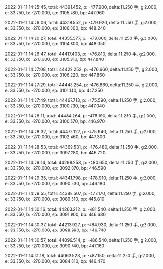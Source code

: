 2022-01-11 14:25:45, total: 44391.452, p: -477.900, delta:11.250 手, g:2.000, e: 33.750, b: -270.000, ep: 3105.780, bp: 447.960

2022-01-11 14:26:06, total: 44318.552, p: -479.920, delta:11.250 手, g:2.000, e: 33.750, b: -270.000, ep: 3106.000, bp: 448.240

2022-01-11 14:26:27, total: 44335.377, p: -479.600, delta:11.250 手, g:2.000, e: 33.750, b: -270.000, ep: 3104.800, bp: 448.050

2022-01-11 14:26:47, total: 44417.403, p: -476.810, delta:11.250 手, g:2.000, e: 33.750, b: -270.000, ep: 3105.910, bp: 447.840

2022-01-11 14:27:08, total: 44429.252, p: -476.660, delta:11.250 手, g:2.000, e: 33.750, b: -270.000, ep: 3106.220, bp: 447.860

2022-01-11 14:27:29, total: 44448.254, p: -476.860, delta:11.250 手, g:2.000, e: 33.750, b: -270.000, ep: 3101.140, bp: 447.250

2022-01-11 14:27:49, total: 44467.713, p: -475.590, delta:11.250 手, g:2.000, e: 33.750, b: -270.000, ep: 3100.730, bp: 447.040

2022-01-11 14:28:11, total: 44484.264, p: -475.190, delta:11.250 手, g:2.000, e: 33.750, b: -270.000, ep: 3100.570, bp: 446.970

2022-01-11 14:28:32, total: 44473.127, p: -475.940, delta:11.250 手, g:2.000, e: 33.750, b: -270.000, ep: 3102.460, bp: 447.300

2022-01-11 14:28:53, total: 44369.531, p: -476.480, delta:11.250 手, g:2.000, e: 33.750, b: -270.000, ep: 3097.280, bp: 446.720

2022-01-11 14:29:14, total: 44298.258, p: -480.650, delta:11.250 手, g:2.000, e: 33.750, b: -270.000, ep: 3092.070, bp: 446.590

2022-01-11 14:29:35, total: 44341.798, p: -478.910, delta:11.250 手, g:2.000, e: 33.750, b: -270.000, ep: 3090.530, bp: 446.180

2022-01-11 14:29:55, total: 44388.507, p: -477.170, delta:11.250 手, g:2.000, e: 33.750, b: -270.000, ep: 3089.310, bp: 445.810

2022-01-11 14:30:16, total: 44263.212, p: -481.540, delta:11.250 手, g:2.000, e: 33.750, b: -270.000, ep: 3091.900, bp: 446.680

2022-01-11 14:30:37, total: 44213.927, p: -484.930, delta:11.250 手, g:2.000, e: 33.750, b: -270.000, ep: 3088.990, bp: 446.740

2022-01-11 14:30:57, total: 44099.514, p: -486.540, delta:11.250 手, g:2.000, e: 33.750, b: -270.000, ep: 3090.740, bp: 447.160

2022-01-11 14:31:18, total: 44063.523, p: -487.150, delta:11.250 手, g:2.000, e: 33.750, b: -270.000, ep: 3084.610, bp: 446.470
